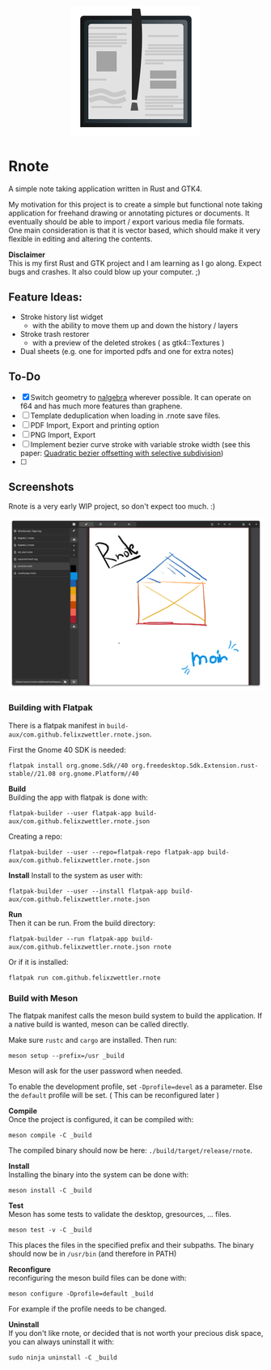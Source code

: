 
<div align="center">
<img src="resources/icons/scalable/apps/app.svg" width="256"></img>
</div>

# Rnote
A simple note taking application written in Rust and GTK4.

My motivation for this project is to create a simple but functional note taking application for freehand drawing or annotating pictures or documents. It eventually should be able to import / export various media file formats.  
One main consideration is that it is vector based, which should make it very flexible in editing and altering the contents.

**Disclaimer**  
This is my first Rust and GTK project and I am learning as I go along. Expect bugs and crashes. It also could blow up your computer. ;)

## Feature Ideas:
* Stroke history list widget
    * with the ability to move them up and down the history / layers
* Stroke trash restorer
    *  with a preview of the deleted strokes ( as gtk4::Textures )
* Dual sheets (e.g. one for imported pdfs and one for extra notes)

## To-Do
- [x] Switch geometry to [nalgebra](https://crates.io/crates/nalgebra) wherever possible. It can operate on f64 and has much more features than graphene.
- [ ] Template deduplication when loading in .rnote save files.
- [ ] PDF Import, Export and printing option
- [ ] PNG Import, Export
- [ ] Implement bezier curve stroke with variable stroke width (see this paper: [Quadratic bezier offsetting with selective subdivision](https://microbians.com/math/Gabriel_Suchowolski_Quadratic_bezier_offsetting_with_selective_subdivision.pdf))
- [ ]

## Screenshots
Rnote is a very early WIP project, so don't expect too much. :)

![2021-08-10-rnote.jpg](./resources/screenshots/main-window.png)

### Building with Flatpak
There is a flatpak manifest in `build-aux/com.github.felixzwettler.rnote.json`.

First the Gnome 40 SDK is needed:
```
flatpak install org.gnome.Sdk//40 org.freedesktop.Sdk.Extension.rust-stable//21.08 org.gnome.Platform//40
```

**Build**  
Building the app with flatpak is done with:
```
flatpak-builder --user flatpak-app build-aux/com.github.felixzwettler.rnote.json
```

Creating a repo:

```
flatpak-builder --user --repo=flatpak-repo flatpak-app build-aux/com.github.felixzwettler.rnote.json

```

**Install**
Install to the system as user with:
```
flatpak-builder --user --install flatpak-app build-aux/com.github.felixzwettler.rnote.json
```

**Run**  
Then it can be run.
From the build directory:
```
flatpak-builder --run flatpak-app build-aux/com.github.felixzwettler.rnote.json rnote
```

Or if it is installed:
```
flatpak run com.github.felixzwettler.rnote
```

### Build with Meson
The flatpak manifest calls the meson build system to build the application.
If a native build is wanted, meson can be called directly.

Make sure `rustc` and `cargo` are installed. Then run:

```
meson setup --prefix=/usr _build
```
Meson will ask for the user password when needed.

To enable the development profile, set `-Dprofile=devel` as a parameter. Else the `default` profile will be set. ( This can be reconfigured later )

**Compile**  
Once the project is configured, it can be compiled with:

```
meson compile -C _build
```

The compiled binary should now be here: `./build/target/release/rnote`.

**Install**  
Installing the binary into the system can be done with:

```
meson install -C _build
```

**Test**  
Meson has some tests to validate the desktop, gresources, ... files.
```
meson test -v -C _build
```

This places the files in the specified prefix and their subpaths. The binary should now be in `/usr/bin` (and therefore in PATH)

**Reconfigure**  
reconfiguring the meson build files can be done with:

```
meson configure -Dprofile=default _build
```

For example if the profile needs to be changed.


**Uninstall**  
If you don't like rnote, or decided that is not worth your precious disk space, you can always uninstall it with:

```
sudo ninja uninstall -C _build
```